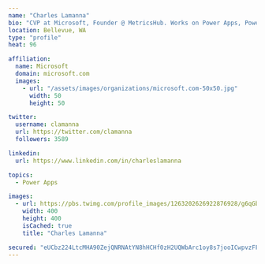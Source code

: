 ```yaml
---
name: "Charles Lamanna"
bio: "CVP at Microsoft, Founder @ MetricsHub. Works on Power Apps, Power Automate, Power Virtual Agent, Common Data Service and Dynamics 365."
location: Bellevue, WA
type: "profile"
heat: 96

affiliation:
  name: Microsoft
  domain: microsoft.com
  images:
    - url: "/assets/images/organizations/microsoft.com-50x50.jpg"
      width: 50
      height: 50

twitter:
  username: clamanna
  url: https://twitter.com/clamanna
  followers: 3589

linkedin:
  url: https://www.linkedin.com/in/charleslamanna

topics:
  - Power Apps

images:
  - url: https://pbs.twimg.com/profile_images/1263202626922876928/g6qGbHZ-_400x400.jpg
    width: 400
    height: 400
    isCached: true
    title: "Charles Lamanna"

secured: "eUCbz224LtcMHA90ZejQNRNAtYN8hHCHf0zH2UQWbArc1oy8s7jooICwpvzFFtySFiYWmGp/J47luvURlkL3RJTkT2wLVbSaxAQ2zMLpeD2OS40qUtQiGI/wLZ2yUq8I+m7MwqyAWLs6XXwDJXF8r7RT0ldBzSx45U8GEGS8nihkgqhZgFoSl2LYFiTSMjmvabDtSG7gxBg/VL1zsnSF9hc4CLNLH6aA84kaLzno+NBo5k/bARFKtsOuFvIlr2X6im0/dK2u8//R3nH+k/25aiHrZ9ttuWnU1yjTBOnWY+Y5PCDPk+RHzkUJMcHE0J9B8xIp5v2gOUPCl5U9ssXItVHx8rZDNGPRH6blfBxBpkIigFRSfMqKWnYCvC8AeueyoHD/VXy0SY2zcUQXyo3Cou1QZhlmxQtaU8tjQcyEY1Y=;i7OkfhDgxPUiX/A0y2UPqg=="
---
```


